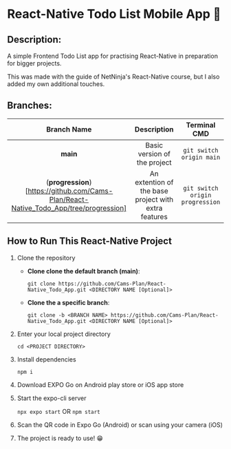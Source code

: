 # React-Native Todo List Mobile App 📱

## Description:
A simple Frontend Todo List app for practising React-Native in preparation for bigger projects. 

This was made with the guide of NetNinja's React-Native course, but I also added my own additional touches.

## Branches:

| Branch Name | Description | Terminal CMD |
|:--:|:--:|:--:|
| __main__  | Basic version of the project  | `git switch origin main`  |
| (__progression__)[https://github.com/Cams-Plan/React-Native_Todo_App/tree/progression]  | An extention of the base project with extra features | `git switch origin progression`  |

## How to Run This React-Native Project
1. Clone the repository
    - __Clone clone the default branch (main)__:
      
        `git clone https://github.com/Cams-Plan/React-Native_Todo_App.git <DIRECTORY NAME [Optional]>`
    - __Clone the a specific branch__:
      
        `git clone -b <BRANCH NAME> https://github.com/Cams-Plan/React-Native_Todo_App.git <DIRECTORY NAME [Optional]>`
2. Enter your local project directory
   
    `cd <PROJECT DIRECTORY>`
4. Install dependencies
   
    `npm i`
6. Download EXPO Go on Android play store or iOS app store
7. Start the expo-cli server
   
    `npx expo start` OR `npm start`
9. Scan the QR code in Expo Go (Android) or scan using your camera (iOS)
10. The project is ready to use! 😁
